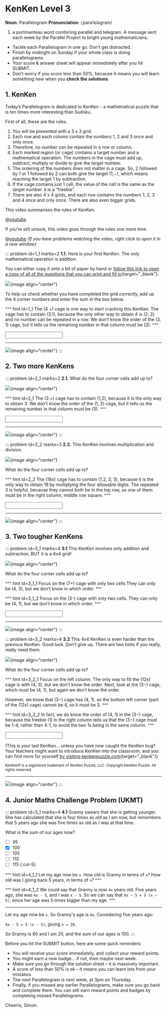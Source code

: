 # KenKen Level 3

<div class="dictionary">

__Noun__: Parallelogram
__Pronunciation__: /ˌparəˈlɛləɡram/

1. a portmanteau word combining parallel and telegram. A message sent each
week by the Parallel Project to bright young mathematicians.

</div>

*	Tackle each Parallelogram in one go. Don’t get distracted.
*	Finish by midnight on Sunday if your whole class is doing parallelograms.
*	Your score & answer sheet will appear immediately after you hit SUBMIT.
*	Don’t worry if you score less than 50%, because it means you will learn something new when you __check the solutions__.


## 1. KenKen

Today’s Parallelogram is dedicated to KenKen – a mathematical puzzle that is ten times more interesting than Sudoku.  

First of all, these are the rules.  

1.	You will be presented with a 3 x 3 grid.  
2.	Each row and each column contain the numbers 1, 2 and 3 once and only once.  
3.	Therefore, no number can be repeated in a row or column.  
4.	Each marked region (or cage) contains a target number and a mathematical operation. The numbers in the cage must add up, subtract, multiply or divide to give the target number.   
5.	The ordering of the numbers does not matter in a cage. So, 2 followed by 1 or 1 followed by 2 can both give the target (1,−), which means reaching the target 1 by subtraction.  
6.	If the cage contains just 1 cell, the value of the cell is the same as the target number. it is a “freebie”.  
7.	There are also 4 x 4 grids, and each row contains the numbers 1, 2, 3 and 4 once and only once. There are also even bigger grids.  

This video summarises the rules of KenKen.

@[youtube](vbmohVTtDgs?rel=0&start=19&end=133)

If you’re still unsure, this video goes through the rules one more time.

@[youtube](q2Un71kE2Xs?rel=0) _(If you have problems watching the video, right click to open it in a new window)_

::: problem id=1_1 marks=2
__1.1.__ Here is your first KenKen. The only mathematical operation is addition.

You can either copy it onto a bit of paper by hand or [follow this link to open a copy of all of the questions that you can print and fill in](https://parallel.org.uk/resources/8-12-kenken/8-12-kenken.pdf){target="_blank"}.

![](/resources/8-12-kenken/1-1-kenken.png){image align="center"}

To help us check whether you have completed the grid correctly, add up the 4 corner numbers and enter the sum in the box below.

^^^ hint id=1_1
The (4 +) cage is one way to start cracking this KenKen. The cage has to contain (3,1), because the only other way to obtain 4 is (2, 2) and no number can be repeated in a row. We don’t know the order of the (3, 1) cage, but it tells us the remaining number in that column must be (2).
^^^

<input type="number" solution="8"/>

---

![](/resources/8-12-kenken/1-1-kenken-answer.png){image align="center"}
:::


## 2.	Two more KenKens

::: problem id=2_1 marks=2
__2.1.__ What do the four corner cells add up to?

![](/resources/8-12-kenken/2-1-kenken.png){image align="center"}

^^^ hint id=2_1
The (3 +) cage has to contain (1,2), because it is the only way to obtain 3. We don’t know the order of the (1, 2) cage, but it tells us the remaining number in that column must be (3).
^^^

<input type="number" solution="9"/>

---

![](/resources/8-12-kenken/2-1-kenken-answer.png){image align="center"}
:::

::: problem id=2_2 marks=3
__2.2.__ This KenKen involves multiplication and division.

![](/resources/8-12-kenken/2-2-kenken.png){image align="center"}

What do the four corner cells add up to?

^^^ hint id=2_2
The (18x) cage has to contain (1,2, 3, 3), because it is the only way to obtain 18 by multiplying the four allowable digits. The repeated 3 is helpful, because they cannot both be in the top row, so one of them must be in the right column, middle row square.
^^^

<input type="number" solution="8"/>

---

![](/resources/8-12-kenken/2-2-kenken-answer.png){image align="center"}
:::


## 3.	Two tougher KenKens

::: problem id=3_1 marks=4
__3.1__ This KenKen involves only addition and subtraction, BUT it is a 4x4 grid!

![](/resources/8-12-kenken/3-1-kenken.png){image align="center"}

What do the four corner cells add up to?

^^^ hint id=3_1_1
Focus on the (7+) cage with only two cells They can only be (4, 3), but we don’t know in which order.
^^^

^^^ hint id=3_1_2
Focus on the (3-) cage with only two cells. They can only be (4, 1), but we don’t know in which order.
^^^

<input type="number" solution="10"/>

---

![](/resources/8-12-kenken/3-1-kenken-answer.png){image align="center"}
:::

::: problem id=3_2 marks=4
__3.2__ This 4x4 KenKen is even harder than the previous KenKen. Good luck. Don’t give up. There are two hints if you really, really need them.

![](/resources/8-12-kenken/3-2-kenken.png){image align="center"}

What do the four corner cells add up to?

^^^ hint id=3_2_1
Focus on the left column. The only way to fill the (12x) cage is with (4, 3), but we don’t know the order. Next, look at the (3−) cage, which must be (4, 1), but again we don’t know the order.  

However, we know that (3−) cage has (4, 1), so the bottom left corner (part of the (12x) cage) cannot be 4, so it must be 3.
^^^

^^^ hint id=3_2_2
In fact, we do know the order of (4, 1) in the (3−) cage, because the freebie (1) in the right column tells us that the (3−) cage must be 1-4, rather than 4-1, to avoid the two 1s being in the same column.
^^^

<input type="number" solution="10"/>

(This is your last KenKen... unless you have now caught the KenKen bug? Your teachers might want to introduce KenKen into the classroom, and you can find more for yourself [by visiting kenkenpuzzle.com](http://www.kenkenpuzzle.com){target="_blank"})

<sup>KenKen® is a registered trademark of KenKen Puzzle, LLC. Copyright KenKen Puzzle. All rights reserved.</sup>

---

![](/resources/8-12-kenken/3-2-kenken-answer.png){image align="center"}
:::


## 4.	Junior Maths Challenge Problem (UKMT)
<!--- (2008) Q18 --->

::: problem id=3_1 marks=4
__4.1__ Granny swears that she is getting younger. She has calculated that she is four times as old as I am now, but remembers that 5 years ago she was five times as old as I was at that time.

What is the sum of our ages now?

* [ ] 95
* [x] 100
* [ ] 105
* [ ] 110
* [ ] 115
{.col-5}

^^^ hint id=4_1_1
Let my age now be `x`. How old is Granny in terms of `x`? How old was I going back 5 years, in terms of `x`?
^^^

^^^ hint id=4_1_2
We could say that Granny is now `4x` years old. Five years ago, she was `4x - 5`, and I was `x - 5`. So we can say that `4x – 5 = 5 (x – 5)`, since her age was 5 times bigger than my age.
^^^

---

Let my age now be `x`. So Granny's age is `4x`. Considering five years ago:

`4x - 5 = 5 (x - 5)`, giving `x = 20`.

So Granny is 80 and I am 20, and the sum of our ages is 100.
:::


Before you hit the SUBMIT button, here are some quick reminders:

*	You will receive your score immediately, and collect your reward points.
*	You might earn a new badge... if not, then maybe next week.
*	Make sure you go through the solution sheet – it is massively important.
*	A score of less than 50% is ok – it means you can learn lots from your mistakes.
*	The next Parallelogram is next week, at 3pm on Thursday.
*	Finally, if you missed any earlier Parallelograms, make sure you go back and complete them. You can still earn reward points and badges by completing missed Parallelograms.

Cheerio,
Simon.
